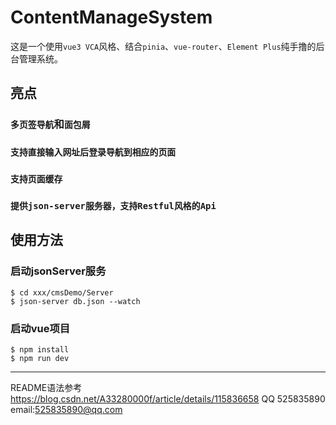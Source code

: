 # ContentManageSystem
这是一个使用`vue3 VCA`风格、结合`pinia`、`vue-router`、`Element Plus`纯手撸的后台管理系统。
## 亮点
### `多页签导航`和`面包屑`
### `支持直接输入网址后登录导航到相应的页面`
### `支持页面缓存`
### `提供json-server服务器，支持Restful风格的Api`

## 使用方法
### 启动jsonServer服务
``` shell
$ cd xxx/cmsDemo/Server
$ json-server db.json --watch
```
### 启动vue项目
``` shell
$ npm install
$ npm run dev
```
----
README语法参考 https://blog.csdn.net/A33280000f/article/details/115836658 
QQ 525835890 email:525835890@qq.com

